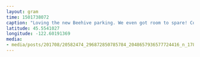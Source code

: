 ```yaml
---
layout: gram
time: 1501738072
caption: "Loving the new Beehive parking. We even got room to spare! Come visit! #pdxbeehive"
latitude: 45.5541027
longitude: -122.60191369
media:
- media/posts/201708/20582474_296872850785784_2048657936577724416_n_17883618760073864.jpg
---
```

